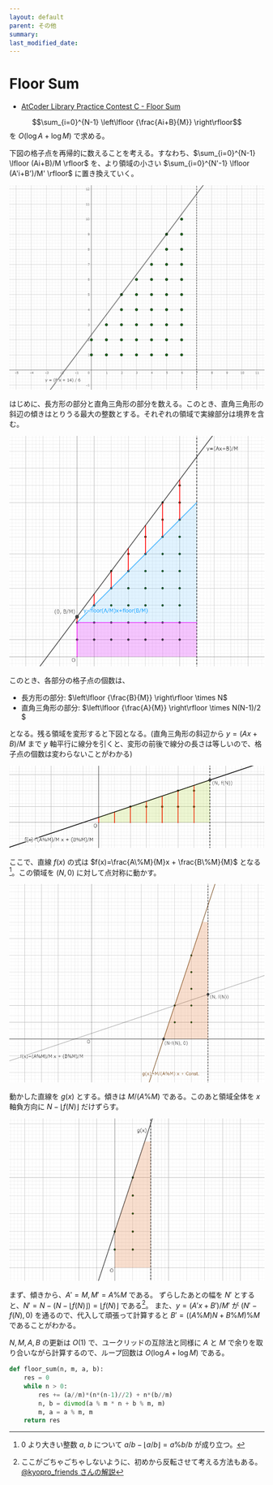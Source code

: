 ```yaml
---
layout: default
parent: その他
summary:
last_modified_date:
---
```


# Floor Sum

- [AtCoder Library Practice Contest C - Floor Sum](https://atcoder.jp/contests/practice2/tasks/practice2_c)

$$\sum_{i=0}^{N-1} \left\lfloor {\frac{Ai+B}{M}} \right\rfloor$$ を $O(\log A + \log M)$ で求める。

下図の格子点を再帰的に数えることを考える。すなわち、$\sum_{i=0}^{N-1} \lfloor (Ai+B)/M \rfloor$ を、より領域の小さい $\sum_{i=0}^{N'-1} \lfloor (A'i+B')/M' \rfloor$ に置き換えていく。

![](../img/floor_sum_example01.png)

はじめに、長方形の部分と直角三角形の部分を数える。このとき、直角三角形の斜辺の傾きはとりうる最大の整数とする。それぞれの領域で実線部分は境界を含む。

![](../img/floor_sum_step01.png)

このとき、各部分の格子点の個数は、

- 長方形の部分: $\left\lfloor {\frac{B}{M}} \right\rfloor \times N$
- 直角三角形の部分: $\left\lfloor {\frac{A}{M}} \right\rfloor \times N(N-1)/2 $

となる。残る領域を変形すると下図となる。(直角三角形の斜辺から $y=(Ax+B)/M$ まで $y$ 軸平行に線分を引くと、変形の前後で線分の長さは等しいので、格子点の個数は変わらないことがわかる)

![](../img/floor_sum_step02.png)

ここで、直線 $f(x)$ の式は $f(x)=\frac{A\%M}{M}x + \frac{B\%M}{M}$ となる[^floor]。この領域を $(N,0)$ に対して点対称に動かす。

![](../img/floor_sum_step03.png)

動かした直線を $g(x)$ とする。傾きは $M/(A\%M)$ である。このあと領域全体を $x$ 軸負方向に $N - \lfloor f(N) \rfloor$ だけずらす。

![](../img/floor_sum_step04.png)

まず、傾きから、$A' = M, M' = A\%M$ である。
ずらしたあとの幅を $N'$ とすると、$N' = N - (N-\lfloor f(N) \rfloor) = \lfloor f(N) \rfloor$ である[^clear]。
また、$y=(A'x+B')/M'$ が $(N'- f(N), 0)$ を通るので、代入して頑張って計算すると $B'=((A\%M)N+B\%M)\%M$ であることがわかる。

$N,M,A,B$ の更新は $O(1)$ で、ユークリッドの互除法と同様に $A$ と $M$ で余りを取り合いながら計算するので、ループ回数は $O(\log A + \log M)$ である。

```python
def floor_sum(n, m, a, b):
    res = 0
    while n > 0:
        res += (a//m)*(n*(n-1)//2) + n*(b//m)
        n, b = divmod(a % m * n + b % m, m)
        m, a = a % m, m
    return res
```

[^floor]: $0$ より大きい整数 $a$, $b$ について $a/b - \lfloor a/b \rfloor = a\%b/b$ が成り立つ。
[^clear]: ここがごちゃごちゃしないように、初めから反転させて考える方法もある。[@kyopro_friends さんの解説](https://twitter.com/kyopro_friends/status/1304063876019793921)
